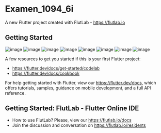 # Examen_1094_6i

A new Flutter project created with FlutLab - https://flutlab.io

## Getting Started

![image](https://github.com/user-attachments/assets/6b17aede-b7e6-49d3-b173-e3ec830063f3)
![image](https://github.com/user-attachments/assets/da03f110-e01e-42e0-9001-b3a25a14681a)
![image](https://github.com/user-attachments/assets/1bef8d84-3a70-44f7-807f-1ef7e0f9c95c)
![image](https://github.com/user-attachments/assets/95d404c5-7fa1-4995-b6ad-dbf27aaa7fa7)
![image](https://github.com/user-attachments/assets/3d407344-bfb7-41d6-ae42-5f7928d289f7)
![image](https://github.com/user-attachments/assets/eb100f8b-4356-4472-a138-208478fe491d)
![image](https://github.com/user-attachments/assets/7a1513ff-9e7c-4a6f-bb37-7d79e5d46db3)
![image](https://github.com/user-attachments/assets/c2313cd8-b602-4f94-986a-3dbe13a07e79)




A few resources to get you started if this is your first Flutter project:


- https://flutter.dev/docs/get-started/codelab
- https://flutter.dev/docs/cookbook

For help getting started with Flutter, view our
https://flutter.dev/docs, which offers tutorials,
samples, guidance on mobile development, and a full API reference.

## Getting Started: FlutLab - Flutter Online IDE

- How to use FlutLab? Please, view our https://flutlab.io/docs
- Join the discussion and conversation on https://flutlab.io/residents
